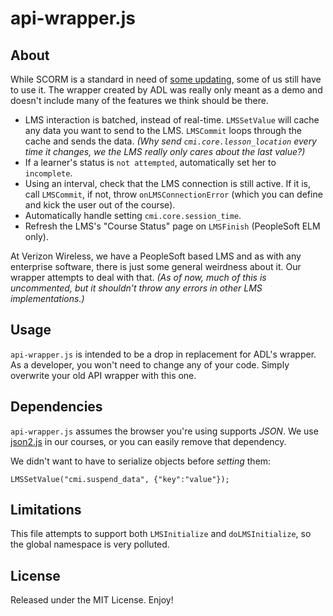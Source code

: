 # api-wrapper.js

## About

While SCORM is a standard in need of [some updating](http://scorm.com/tincan/), some of us still have to use it. The wrapper created by ADL was really only meant as a demo and doesn't include many of the features we think should be there.

  - LMS interaction is batched, instead of real-time. `LMSSetValue` will cache any data you want to send to the LMS. `LMSCommit` loops through the cache and sends the data. _(Why send `cmi.core.lesson_location` every time it changes, we the LMS really only cares about the last value?)_
  - If a learner's status is `not attempted`, automatically set her to `incomplete`.
  - Using an interval, check that the LMS connection is still active. If it is, call `LMSCommit`, if not, throw `onLMSConnectionError` (which you can define and kick the user out of the course).
  - Automatically handle setting `cmi.core.session_time`.
  - Refresh the LMS's "Course Status" page on `LMSFinish` (PeopleSoft ELM only).

At Verizon Wireless, we have a PeopleSoft based LMS and as with any enterprise software, there is just some general weirdness about it. Our wrapper attempts to deal with that. _(As of now, much of this is uncommented, but it shouldn't throw any errors in other LMS implementations.)_

## Usage

`api-wrapper.js` is intended to be a drop in replacement for ADL's wrapper. As a developer, you won't need to change any of your code. Simply overwrite your old API wrapper with this one.

## Dependencies

`api-wrapper.js` assumes the browser you're using supports *JSON*. We use [json2.js](https://github.com/douglascrockford/JSON-js) in our courses, or you can easily remove that dependency.

We didn't want to have to serialize objects before _setting_ them:

    LMSSetValue("cmi.suspend_data", {"key":"value"});

## Limitations

This file attempts to support both `LMSInitialize` and `doLMSInitialize`, so the global namespace is very polluted.

## License

Released under the MIT License. Enjoy!